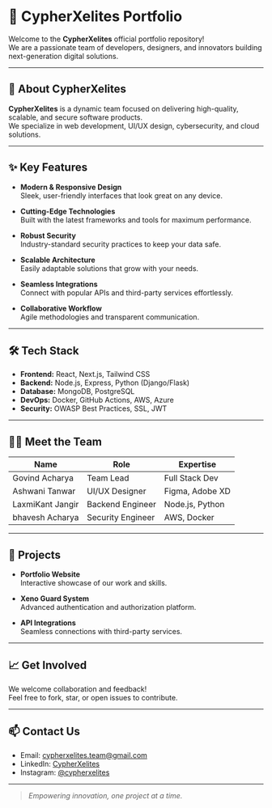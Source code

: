 # 🚀 CypherXelites Portfolio

Welcome to the **CypherXelites** official portfolio repository!  
We are a passionate team of developers, designers, and innovators building next-generation digital solutions.

---

## 🌟 About CypherXelites

**CypherXelites** is a dynamic team focused on delivering high-quality, scalable, and secure software products.  
We specialize in web development, UI/UX design, cybersecurity, and cloud solutions.

---

## ✨ Key Features

- **Modern & Responsive Design**  
  Sleek, user-friendly interfaces that look great on any device.

- **Cutting-Edge Technologies**  
  Built with the latest frameworks and tools for maximum performance.

- **Robust Security**  
  Industry-standard security practices to keep your data safe.

- **Scalable Architecture**  
  Easily adaptable solutions that grow with your needs.

- **Seamless Integrations**  
  Connect with popular APIs and third-party services effortlessly.

- **Collaborative Workflow**  
  Agile methodologies and transparent communication.

---

## 🛠️ Tech Stack

- **Frontend:** React, Next.js, Tailwind CSS
- **Backend:** Node.js, Express, Python (Django/Flask)
- **Database:** MongoDB, PostgreSQL
- **DevOps:** Docker, GitHub Actions, AWS, Azure
- **Security:** OWASP Best Practices, SSL, JWT

---

## 👨‍💻 Meet the Team

| Name            |     Role         |     Expertise       |
|-----------------|------------------|---------------------|
| Govind Acharya  | Team Lead        | Full Stack Dev      |
| Ashwani Tanwar  | UI/UX Designer   | Figma, Adobe XD     |
| LaxmiKant Jangir| Backend Engineer | Node.js, Python     |
| bhavesh Acharya | Security Engineer|   AWS, Docker       |

---

## 🚩 Projects

- **Portfolio Website**  
  Interactive showcase of our work and skills.

- **Xeno Guard System**  
  Advanced authentication and authorization platform.

- **API Integrations**  
  Seamless connections with third-party services.

---

## 📈 Get Involved

We welcome collaboration and feedback!  
Feel free to fork, star, or open issues to contribute.

---

## 📫 Contact Us

- Email: cypherxelites.team@gmail.com
- LinkedIn: [CypherXelites](https://linkedin.com/company/cypherxelites)
- Instagram: [@cypherxelites](https://instagram.com/cypherxelites)

---

> _Empowering innovation, one project at a time._
